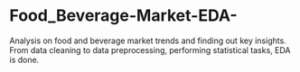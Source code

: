 # Food_Beverage-Market-EDA-
Analysis on food and beverage market trends and finding out key insights. From data cleaning to data preprocessing, performing statistical tasks, EDA is done.
